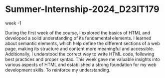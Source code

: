 # Summer-Internship-2024_D23IT179

week -1

   During the first week of the course, I explored the basics of HTML and developed a solid understanding of its fundamental elements.
   I learned about semantic elements, which help define the different sections of a web page, making its structure and content more meaningful
   and accessible. Additionally, I understood the correct way to write HTML code, following best practices and proper syntax. This week gave me 
valuable insights into various aspects of HTML and established a strong foundation for my web development skills. To reinforce my understanding.
